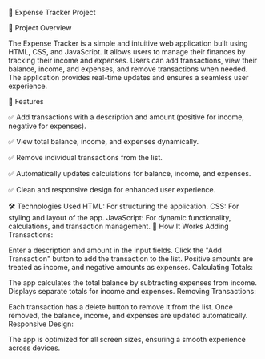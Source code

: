 💸 Expense Tracker Project

📌 Project Overview

The Expense Tracker is a simple and intuitive web application built using HTML, CSS, and JavaScript. It allows users to manage their finances by tracking their income and expenses. Users can add transactions, view their balance, income, and expenses, and remove transactions when needed. The application provides real-time updates and ensures a seamless user experience.

🎯 Features

✅ Add transactions with a description and amount (positive for income, negative for expenses).

✅ View total balance, income, and expenses dynamically.

✅ Remove individual transactions from the list.

✅ Automatically updates calculations for balance, income, and expenses.

✅ Clean and responsive design for enhanced user experience.

🛠 Technologies Used
HTML: For structuring the application.
CSS: For styling and layout of the app.
JavaScript: For dynamic functionality, calculations, and transaction management.
🚀 How It Works
Adding Transactions:

Enter a description and amount in the input fields.
Click the "Add Transaction" button to add the transaction to the list.
Positive amounts are treated as income, and negative amounts as expenses.
Calculating Totals:

The app calculates the total balance by subtracting expenses from income.
Displays separate totals for income and expenses.
Removing Transactions:

Each transaction has a delete button to remove it from the list.
Once removed, the balance, income, and expenses are updated automatically.
Responsive Design:

The app is optimized for all screen sizes, ensuring a smooth experience across devices.
